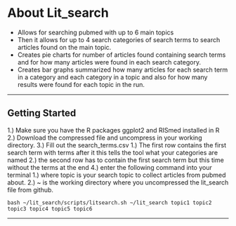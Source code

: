 # About Lit_search
 
* Allows for searching pubmed with up to 6 main topics  
* Then it allows for up to 4 search categories of search terms to search articles found on the main topic.
* Creates pie charts for number of articles found containing search terms and for how many articles were found in each search category.
* Creates bar graphs summarized how many articles for each search term in a category and each category in a topic and also for how many results were found for each topic in the run.

___

## Getting Started
1.) Make sure you have the R packages ggplot2 and RISmed installed in R
2.) Download the compressed file and uncompress in your working directory.
3.) Fill out the search_terms.csv 
   1.) The first row contains the first search term with terms after it this tells the tool what your categories are named
   2.) the second row has to contain the first search term but this time without the terms at the end
4.) enter the following command into your terminal 
   1.) where topic is your search topic to collect articles from pubmed about.
   2.) ~ is the working directory where you uncompressed the lit_search file from github.
```
bash ~/lit_search/scripts/litsearch.sh ~/lit_search topic1 topic2 topic3 topic4 topic5 topic6
```
___


